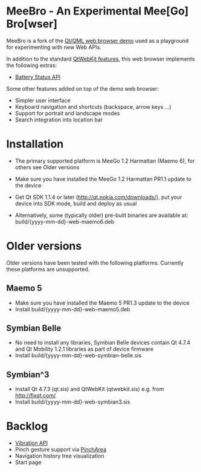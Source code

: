 MeeBro - An Experimental Mee[Go] Bro[wser]
================

MeeBro is a fork of the [Qt/QML web browser demo](http://qt.gitorious.org/qt/qt/trees/4.7/demos/declarative/webbrowser) used as a playground for experimenting with new Web APIs.

In addition to the standard [QtWebKit features](http://trac.webkit.org/wiki/QtWebKit), this web browser implements the following extras:

* [Battery Status API](http://dev.w3.org/2009/dap/system-info/battery-status.html)

Some other features added on top of the demo web browser:

* Simpler user interface
* Keyboard navigation and shortcuts (backspace, arrow keys ...)
* Support for portrait and landscape modes
* Search integration into location bar

Installation
================

* The primary supported platform is MeeGo 1.2 Harmattan (Maemo 6), for others see Older versions
* Make sure you have installed the MeeGo 1.2 Harmattan PR1.1 update to the device
* Get Qt SDK 1.1.4 or later (http://qt.nokia.com/downloads/), put your device into SDK mode, build and deploy as usual

* Alternatively, some (typically older) pre-built binaries are available at: build/{yyyy-mm-dd}-web-maemo6.deb

Older versions
=================

Older versions have been tested with the following platforms. Currently these platforms are unsupported.

Maemo 5
----------------

* Make sure you have installed the Maemo 5 PR1.3 update to the device
* Install build/{yyyy-mm-dd}-web-maemo5.deb

Symbian Belle
----------------

* No need to install any libraries, Symbian Belle devices contain Qt 4.7.4 and Qt Mobility 1.2.1 libraries as part of device firmware
* Install build/{yyyy-mm-dd}-web-symbian-belle.sis

Symbian^3
----------------

* Install Qt 4.7.3 (qt.sis) and QtWebKit (qtwebkit.sis) e.g. from http://fixqt.com/
* Install build/{yyyy-mm-dd}-web-symbian3.sis

Backlog
================

* [Vibration API](http://dev.w3.org/2009/dap/vibration/)
* Pinch gesture support via [PinchArea](http://doc.qt.nokia.com/4.7-snapshot/qml-pincharea.html)
* Navigation history tree visualization
* Start page